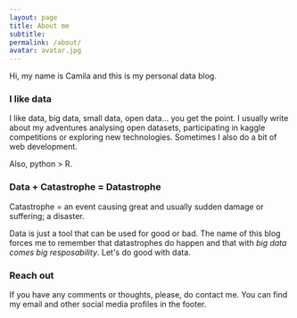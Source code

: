 ```yaml
---
layout: page
title: About me
subtitle: 
permalink: /about/
avatar: avatar.jpg
---
```


Hi, my name is Camila and this is my personal data blog.

### I like data

I like data, big data, small data, open data... you get the point. I usually write about my adventures analysing open datasets, participating in kaggle competitions or exploring new technologies. Sometimes I also do a bit of web development.

Also, python > R.

### Data + Catastrophe = Datastrophe

Catastrophe = an event causing great and usually sudden damage or suffering; a disaster.

Data is just a tool that can be used for good or bad. The name of this blog forces me to remember that datastrophes do happen and that with *big data comes big resposability*. Let's do good with data.

### Reach out

If you have any comments or thoughts, please, do contact me. You can find my email and other social media profiles in the footer.
